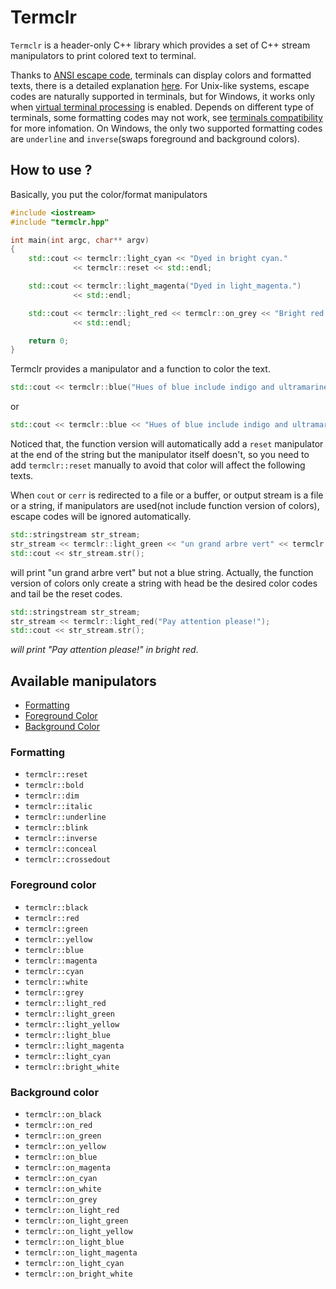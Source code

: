 # Termclr

`Termclr` is a header-only C++ library which provides a set of C++ stream manipulators to print colored text to terminal.

Thanks to [ANSI escape code](https://en.wikipedia.org/wiki/ANSI_escape_code#Colors), terminals can display colors and formatted texts, there is a detailed explanation [here](https://misc.flogisoft.com/bash/tip_colors_and_formatting). For Unix-like systems, escape codes are naturally supported in terminals, but for Windows, it works only when [virtual terminal processing](https://docs.microsoft.com/en-us/windows/console/console-virtual-terminal-sequences#Text_Formatting) is enabled. Depends on different type of terminals, some formatting codes may not work, see [terminals compatibility](https://misc.flogisoft.com/bash/tip_colors_and_formatting#Terminals-compatibility) for more infomation. On Windows, the only two supported formatting codes are `underline` and `inverse`(swaps foreground and background colors).

## How to use ?

Basically, you put the color/format manipulators

```c++
#include <iostream>
#include "termclr.hpp"

int main(int argc, char** argv)
{
    std::cout << termclr::light_cyan << "Dyed in bright cyan."
              << termclr::reset << std::endl;

    std::cout << termclr::light_magenta("Dyed in light_magenta.")
              << std::endl;

    std::cout << termclr::light_red << termclr::on_grey << "Bright red text on grey."
              << std::endl;

    return 0;
}
```

Termclr provides a manipulator and a function to color the text.

```c++
std::cout << termclr::blue("Hues of blue include indigo and ultramarine.");
```

or

```c++
std::cout << termclr::blue << "Hues of blue include indigo and ultramarine." << termclr::reset;
```

Noticed that, the function version will automatically add a `reset` manipulator at the end of the string but the manipulator itself doesn't, so you need to add `termclr::reset` manually to avoid that color will affect the following texts.

When `cout` or `cerr` is redirected to a file or a buffer, or output stream is a file or a string, if manipulators are used(not include function version of colors), escape codes will be ignored automatically.

```c++
std::stringstream str_stream;
str_stream << termclr::light_green << "un grand arbre vert" << termclr::reset;
std::cout << str_stream.str();
```
will print "un grand arbre vert" but not a blue string. Actually, the function version of colors only create a string with head be the desired color codes and tail be the reset codes.

```c++
std::stringstream str_stream;
str_stream << termclr::light_red("Pay attention please!");
std::cout << str_stream.str();
```
*will print "Pay attention please!" in bright red*.

## Available manipulators

+ [Formatting](#formatting)
+ [Foreground Color](#foreground-color)
+ [Background Color](#background-color)

### Formatting

- `termclr::reset`
- `termclr::bold`
- `termclr::dim`
- `termclr::italic`
- `termclr::underline`
- `termclr::blink`
- `termclr::inverse`
- `termclr::conceal`
- `termclr::crossedout`

### Foreground color

- `termclr::black`
- `termclr::red`
- `termclr::green`
- `termclr::yellow`
- `termclr::blue`
- `termclr::magenta`
- `termclr::cyan`
- `termclr::white`
- `termclr::grey`
- `termclr::light_red`
- `termclr::light_green`
- `termclr::light_yellow`
- `termclr::light_blue`
- `termclr::light_magenta`
- `termclr::light_cyan`
- `termclr::bright_white`

### Background color

- `termclr::on_black`
- `termclr::on_red`
- `termclr::on_green`
- `termclr::on_yellow`
- `termclr::on_blue`
- `termclr::on_magenta`
- `termclr::on_cyan`
- `termclr::on_white`
- `termclr::on_grey`
- `termclr::on_light_red`
- `termclr::on_light_green`
- `termclr::on_light_yellow`
- `termclr::on_light_blue`
- `termclr::on_light_magenta`
- `termclr::on_light_cyan`
- `termclr::on_bright_white`
